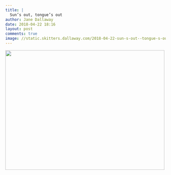 ```yaml
---
title: |
  Sun’s out, tongue’s out
author: Jane Dallaway
date: 2018-04-22 18:16
layout: post
comments: true
image: //static.skitters.dallaway.com/2018-04-22-sun-s-out--tongue-s-out-thumb-1-IMG-0989.JPG
---
```


<div>
        <a href="//static.skitters.dallaway.com/2018-04-22-sun-s-out--tongue-s-out-fullsize-1-IMG-0989.JPG">
          <img src="//static.skitters.dallaway.com/2018-04-22-sun-s-out--tongue-s-out-thumb-1-IMG-0989.JPG" width="500" height="375"/>
        </a>
      </div>


  
      